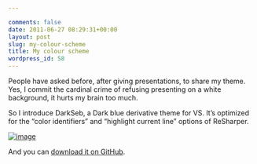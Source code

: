 ```yaml
---

comments: false
date: 2011-06-27 08:29:31+00:00
layout: post
slug: my-colour-scheme
title: My colour scheme
wordpress_id: 58
---
```


People have asked before, after giving presentations, to share my theme. Yes, I commit the cardinal crime of refusing presenting on a white background, it hurts my brain too much.

So I introduce DarkSeb, a Dark blue derivative theme for VS. It’s optimized for the “color identifiers” and “highlight current line” options of ReSharper.

[![image](http://codebetter.com/sebastienlambla/files/2011/06/image_thumb1.png)](http://codebetter.com/sebastienlambla/files/2011/06/image1.png)

And you can [download it on GitHub](http://github.com/serialseb/config/blob/master/darkseb.vssettings).
